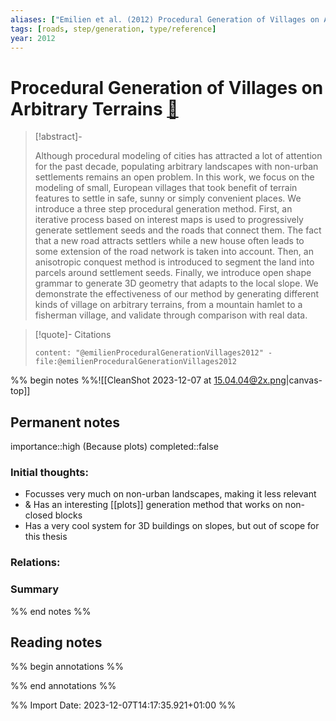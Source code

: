 ```yaml
---
aliases: ["Emilien et al. (2012) Procedural Generation of Villages on Arbitrary Terrains"]
tags: [roads, step/generation, type/reference]
year: 2012
---
```

# Procedural Generation of Villages on Arbitrary Terrains [📖](zotero://select/library/items/G45G7BQI)

> [!abstract]-
> 
> Although procedural modeling of cities has attracted a lot of attention for the past decade, populating arbitrary landscapes with non-urban settlements remains an open problem. In this work, we focus on the modeling of small, European villages that took benefit of terrain features to settle in safe, sunny or simply convenient places. We introduce a three step procedural generation method. First, an iterative process based on interest maps is used to progressively generate settlement seeds and the roads that connect them. The fact that a new road attracts settlers while a new house often leads to some extension of the road network is taken into account. Then, an anisotropic conquest method is introduced to segment the land into parcels around settlement seeds. Finally, we introduce open shape grammar to generate 3D geometry that adapts to the local slope. We demonstrate the effectiveness of our method by generating different kinds of village on arbitrary terrains, from a mountain hamlet to a fisherman village, and validate through comparison with real data.
> 

> [!quote]- Citations
> 
> ```query
> content: "@emilienProceduralGenerationVillages2012" -file:@emilienProceduralGenerationVillages2012
> ```

%% begin notes %%![[CleanShot 2023-12-07 at 15.04.04@2x.png|canvas-top]]
## Permanent notes
importance::high
(Because plots)
completed::false
### Initial thoughts:
- Focusses very much on non-urban landscapes, making it less relevant
- & Has an interesting [[plots]] generation method that works on non-closed blocks
- Has a very cool system for 3D buildings on slopes, but out of scope for this thesis
### Relations:


### Summary


%% end notes %%
## Reading notes
%% begin annotations %%

%% end annotations %%



%% Import Date: 2023-12-07T14:17:35.921+01:00 %%
